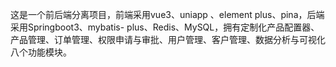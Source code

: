 这是一个前后端分离项目，前端采用vue3、uniapp 、element plus、pina，后端采用Springboot3、mybatis- plus、Redis、MySQL，拥有定制化产品配置器、产品管理、订单管理、权限申请与审批、用户管理、客户管理、数据分析与可视化八个功能模块。
